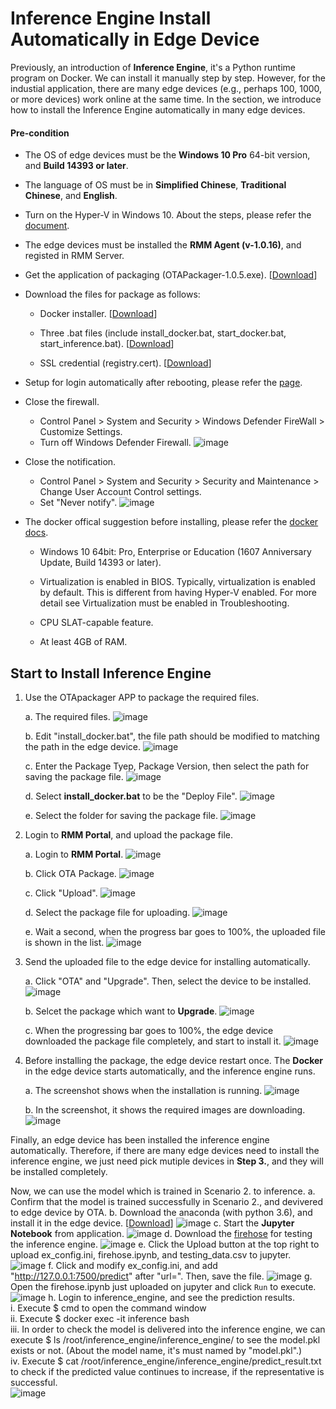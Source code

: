 # Inference Engine Install Automatically in Edge Device

Previously, an introduction of **Inference Engine**, it's a Python runtime program on Docker. We can install it manually step by step. However, for the industial application, there are many edge devices (e.g., perhaps 100, 1000, or more devices) work online at the same time. In the section, we introduce how to install the Inference Engine automatically in many edge devices.

#### Pre-condition
* The OS of edge devices must be the **Windows 10 Pro** 64-bit version, and **Build 14393 or later**.

* The language of OS must be in **Simplified Chinese**, **Traditional Chinese**, and **English**.

* Turn on the Hyper-V in Windows 10. About the steps, please refer the [document](https://docs.microsoft.com/zh-tw/virtualization/hyper-v-on-windows/quick-start/enable-hyper-v).

* The edge devices must be installed the **RMM Agent (v-1.0.16)**, and registed in RMM Server.

* Get the application of packaging (OTAPackager-1.0.5.exe). [[Download](http://advgitlab.eastasia.cloudapp.azure.com/EI-PaaS-SampleCode/analytics_framework_service/blob/master/inference_engine/auto_install_docker/OTAPackager-1.0.5.exe.zip)]

* Download the files for package as follows: 
   
   * Docker installer. [[Download](https://store.docker.com/editions/community/docker-ce-desktop-windows)]

   * Three .bat files (include install_docker.bat, start_docker.bat, start_inference.bat). [[Download](http://advgitlab.eastasia.cloudapp.azure.com/EI-PaaS-SampleCode/analytics_framework_service/tree/master/inference_engine/auto_install_docker)]

   * SSL credential (registry.cert). [[Download](http://advgitlab.eastasia.cloudapp.azure.com/EI-PaaS-SampleCode/analytics_framework_service/tree/master/inference_engine/auto_install_docker)]

* Setup for login automatically after rebooting, please refer the [page](https://www.intowindows.com/how-to-automatically-login-in-windows-10/).

* Close the firewall.
	* Control Panel > System and Security > Windows Defender FireWall > Customize Settings.
	* Turn off Windows Defender Firewall.
	![image](../_static/images/inference_engine/close_firewall.png)

* Close the notification.
	* Control Panel > System and Security > Security and Maintenance > Change User Account Control settings.
	* Set "Never notify".
	![image](../_static/images/inference_engine/user_control.png)

* The docker offical suggestion before installing, please refer the [docker docs](https://docs.docker.com/docker-for-windows/install/#what-to-know-before-you-install).
	* Windows 10 64bit: Pro, Enterprise or Education (1607 Anniversary Update, Build 14393 or later).

	* Virtualization is enabled in BIOS. Typically, virtualization is enabled by default. This is different from having Hyper-V enabled. For more detail see Virtualization must be enabled in Troubleshooting.
	
	* CPU SLAT-capable feature.

	* At least 4GB of RAM.

## Start to Install Inference Engine

1. Use the OTApackager APP to package the required files.
	
	a. The required files.
	![image](../_static/images/inference_engine/01_package.png)

	b. Edit "install_docker.bat", the file path should be modified to matching the path in the edge device.
	![image](../_static/images/inference_engine/02_11.png)

	c. Enter the Package Tyep, Package Version, then select the path for saving the package file.
	![image](../_static/images/inference_engine/02_2_step1.png)

    d. Select **install_docker.bat** to be the "Deploy File".
    ![image](../_static/images/inference_engine/03.png)

    e. Select the folder for saving the package file.
    ![image](../_static/images/inference_engine/04_package_path.png)

2. Login to **RMM Portal**, and upload the package file.
	
	a. Login to **RMM Portal**.
	![image](../_static/images/inference_engine/05_login_RMM.png)

	b. Click OTA Package.
	![image](../_static/images/inference_engine/06_ota_package.png)

	c. Click "Upload".
	![image](../_static/images/inference_engine/07_upload.png)

	d. Select the package file for uploading.
	![image](../_static/images/inference_engine/08_choose_file.png)

	e. Wait a second, when the progress bar goes to 100%, the uploaded file is shown in the list.
	![image](../_static/images/inference_engine/09_upload_progress.png)

3. Send the uploaded file to the edge device for installing automatically.
	
	a. Click "OTA" and "Upgrade". Then, select the device to be installed.
	![image](../_static/images/inference_engine/10_ota_upgrade.png)

	b. Selcet the package which want to **Upgrade**.
	![image](../_static/images/inference_engine/11_upgrade_package.png)

	c. When the progressing bar goes to 100%, the edge device downloaded the package file completely, and start to install it.
	![image](../_static/images/inference_engine/12_upgrade_progress.png)

4. Before installing the package, the edge device restart once. The **Docker** in the edge device starts automatically, and the inference engine runs.

	a. The screenshot shows when the installation is running.
	![image](../_static/images/inference_engine/13_install01.png)

	b. In the screenshot, it shows the required images are downloading.
	![image](../_static/images/inference_engine/14_install02.png)

Finally, an edge device has been installed the inference engine automatically. Therefore, if there are many edge devices need to install the inference engine, we just need pick mutiple devices in **Step 3.**, and they will be installed completely.

Now, we can use the model which is trained in Scenario 2. to inference.
a. Confirm that the model is trained successfully in Scenario 2., and devivered to edge device by OTA.
b. Download the anaconda (with python 3.6), and install it in the edge device. [[Download](https://www.anaconda.com/download/)]
	![image](../_static/images/inference_engine/15.png)
c. Start the **Jupyter Notebook** from application.
	![image](../_static/images/inference_engine/16.png)
d. Download the [firehose](https://github.com/minikai/to_inference_engine_firehose_demo_0904) for testing the inference engine.
	![image](../_static/images/inference_engine/17.png)
e. Click the Upload button at the top right to upload ex_config.ini, firehose.ipynb, and testing_data.csv to jupyter.
	![image](../_static/images/inference_engine/18.png)
f. Click and modify ex_config.ini, and add "http://127.0.0.1:7500/predict" after "url=". Then, save the file.
	![image](../_static/images/inference_engine/19.png)
g. Open the firehose.ipynb just uploaded on jupyter and click `Run` to execute.
	![image](../_static/images/inference_engine/20.png)
h. Login to inference_engine, and see the prediction results.   
	  i. Execute $ cmd to open the command window   
	 ii. Execute $ docker exec -it inference bash   
	iii. In order to check the model is delivered into the inference engine, we can execute $ ls /root/inference_engine/inference_engine/ to see the model.pkl exists or not. (About the model name, it's must named by "model.pkl".)   
	 iv. Execute $ cat /root/inference_engine/inference_engine/predict_result.txt to check if the predicted value continues to increase, if the representative is successful.   
	![image](../_static/images/inference_engine/21.png)
